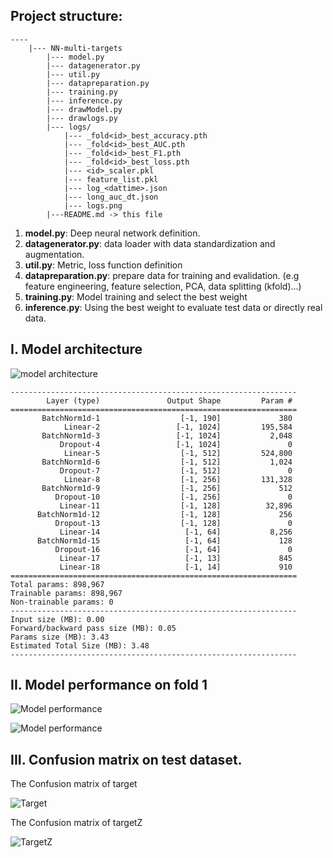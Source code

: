 ## Project structure:
```
----
    |--- NN-multi-targets
        |--- model.py
        |--- datagenerator.py
        |--- util.py
        |--- datapreparation.py
        |--- training.py
        |--- inference.py
        |--- drawModel.py
        |--- drawlogs.py
        |--- logs/
            |--- _fold<id>_best_accuracy.pth
            |--- _fold<id>_best_AUC.pth
            |--- _fold<id>_best_F1.pth
            |--- _fold<id>_best_loss.pth
            |--- <id>_scaler.pkl
            |--- feature_list.pkl
            |--- log_<dattime>.json
            |--- long_auc_dt.json
            |--- logs.png
        |---README.md -> this file

```

1. **model.py**: Deep neural network definition.
2. **datagenerator.py**: data loader with data standardization and augmentation.
3. **util.py**: Metric, loss function definition
4. **datapreparation.py**: prepare data for training and evalidation. (e.g feature engineering, feature selection, PCA, data splitting (kfold)...)
5. **training.py**: Model training and select the best weight
6. **inference.py**: Using the best weight to evaluate test data or directly real data.

## I. Model architecture
![model architecture](rnn_torchviz.png)

```
----------------------------------------------------------------
        Layer (type)               Output Shape         Param #
================================================================
       BatchNorm1d-1                  [-1, 190]             380
            Linear-2                 [-1, 1024]         195,584
       BatchNorm1d-3                 [-1, 1024]           2,048
           Dropout-4                 [-1, 1024]               0
            Linear-5                  [-1, 512]         524,800
       BatchNorm1d-6                  [-1, 512]           1,024
           Dropout-7                  [-1, 512]               0
            Linear-8                  [-1, 256]         131,328
       BatchNorm1d-9                  [-1, 256]             512
          Dropout-10                  [-1, 256]               0
           Linear-11                  [-1, 128]          32,896
      BatchNorm1d-12                  [-1, 128]             256
          Dropout-13                  [-1, 128]               0
           Linear-14                   [-1, 64]           8,256
      BatchNorm1d-15                   [-1, 64]             128
          Dropout-16                   [-1, 64]               0
           Linear-17                   [-1, 13]             845
           Linear-18                   [-1, 14]             910
================================================================
Total params: 898,967
Trainable params: 898,967
Non-trainable params: 0
----------------------------------------------------------------
Input size (MB): 0.00
Forward/backward pass size (MB): 0.05
Params size (MB): 3.43
Estimated Total Size (MB): 3.48
----------------------------------------------------------------
```
## II. Model performance on fold 1
![Model performance](logs14/logs_fold3.png)

![Model performance](logs14/f1target.png)

## III. Confusion matrix on test dataset.
The Confusion matrix of target

![Target](logs14/targetreslt-fold4.png)

The Confusion matrix of targetZ

![TargetZ](logs14/targetZreslt-fold4.png)
